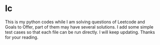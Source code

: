 # lc
  This is my python codes while I am solving questions of  Leetcode and Goals to Offer, part of them may have several solutions. I add some simple test cases so that each file can be run directly.
  I will keep updating. Thanks for your reading.
